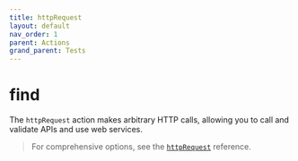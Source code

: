 ```yaml
---
title: httpRequest
layout: default
nav_order: 1
parent: Actions
grand_parent: Tests
---
```


# find

The `httpRequest` action makes arbitrary HTTP calls, allowing you to call and validate APIs and use web services.

> For comprehensive options, see the [`httpRequest`](/reference/schemas/httpRequest) reference.
